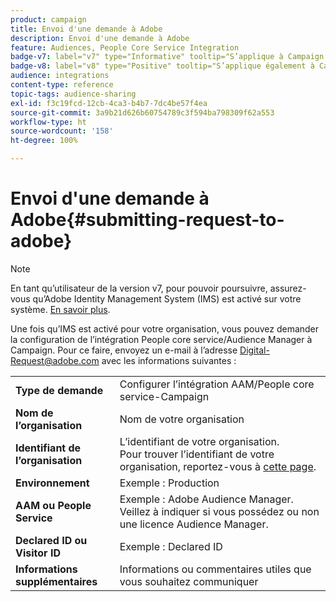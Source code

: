 ```yaml
---
product: campaign
title: Envoi d'une demande à Adobe
description: Envoi d'une demande à Adobe
feature: Audiences, People Core Service Integration
badge-v7: label="v7" type="Informative" tooltip="S’applique à Campaign Classic v7"
badge-v8: label="v8" type="Positive" tooltip="S’applique également à Campaign v8"
audience: integrations
content-type: reference
topic-tags: audience-sharing
exl-id: f3c19fcd-12cb-4ca3-b4b7-7dc4be57f4ea
source-git-commit: 3a9b21d626b60754789c3f594ba798309f62a553
workflow-type: ht
source-wordcount: '158'
ht-degree: 100%

---
```


# Envoi d&#39;une demande à Adobe{#submitting-request-to-adobe}



>[!NOTE]
>
>En tant qu’utilisateur de la version v7, pour pouvoir poursuivre, assurez-vous qu’Adobe Identity Management System (IMS) est activé sur votre système. [En savoir plus](../../integrations/using/about-adobe-id.md).

Une fois qu’IMS est activé pour votre organisation, vous pouvez demander la configuration de l’intégration People core service/Audience Manager à Campaign. Pour ce faire, envoyez un e-mail à l’adresse [Digital-Request@adobe.com](mailto:Digital-Request@adobe.com) avec les informations suivantes :

<table> 
 <tbody> 
  <tr> 
   <td> <strong>Type de demande</strong><br /> </td> 
   <td> Configurer l’intégration AAM/People core service-Campaign </td> 
  </tr> 
  <tr> 
   <td> <strong>Nom de l’organisation</strong><br /> </td> 
   <td> Nom de votre organisation </td> 
  </tr> 
  <tr> 
   <td> <strong>Identifiant de l’organisation</strong><br /> </td> 
   <td> L’identifiant de votre organisation. <br> Pour trouver l’identifiant de votre organisation, reportez-vous à <a href="https://experienceleague.adobe.com/docs/core-services/interface/administration/organizations.html?lang=fr">cette page</a>.</td> 
  </tr> 
  <tr> 
   <td> <strong>Environnement</strong><br /> </td> 
   <td> Exemple : Production </td> 
  </tr> 
  <tr> 
   <td> <strong>AAM ou People Service</strong><br /> </td> 
   <td> Exemple : Adobe Audience Manager. Veillez à indiquer si vous possédez ou non une licence Audience Manager.</td> 
  </tr> 
  <tr> 
   <td> <strong>Declared ID ou Visitor ID</strong><br /> </td> 
   <td> Exemple : Declared ID </td> 
  </tr> 
  <tr> 
   <td> <strong>Informations supplémentaires</strong><br /> </td> 
   <td> Informations ou commentaires utiles que vous souhaitez communiquer </td> 
  </tr> 
 </tbody> 
</table>
